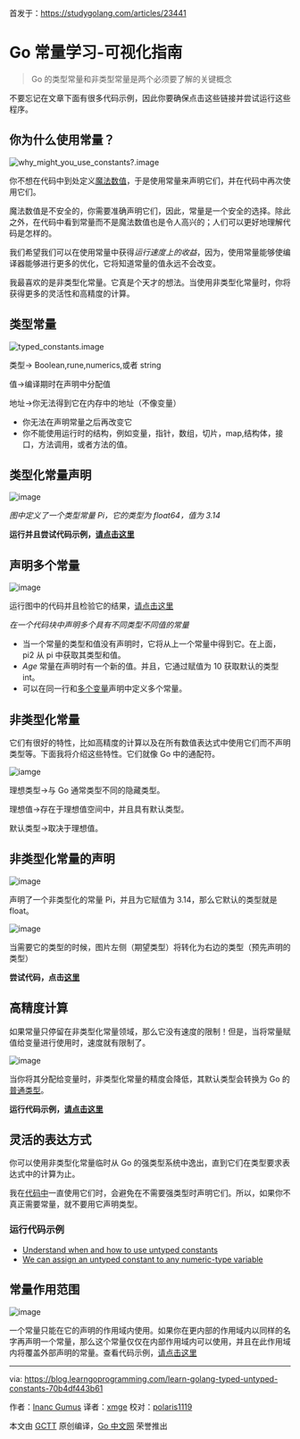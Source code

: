 首发于：https://studygolang.com/articles/23441

# Go 常量学习-可视化指南

> Go 的类型常量和非类型常量是两个必须要了解的关键概念

不要忘记在文章下面有很多代码示例，因此你要确保点击这些链接并尝试运行这些程序。

## 你为什么使用常量？

![why_might_you_use_constants?.image ](https://raw.githubusercontent.com/studygolang/gctt-images/master/go-const-guide/1*r734fn1RBz1c1J2cKM7ZGw.png)

你不想在代码中到处定义[魔法数值](https://en.wikipedia.org/wiki/Magic_number_%28programming%29)，于是使用常量来声明它们，并在代码中再次使用它们。

魔法数值是不安全的，你需要准确声明它们，因此，常量是一个安全的选择。除此之外，在代码中看到常量而不是魔法数值也是令人高兴的；人们可以更好地理解代码是怎样的。

我们希望我们可以在使用常量中获得*运行速度上的收益*，因为，使用常量能够使编译器能够进行更多的优化，它将知道常量的值永远不会改变。

我最喜欢的是非类型化常量。它真是个天才的想法。当使用非类型化常量时，你将获得更多的灵活性和高精度的计算。

## 类型常量

![typed_constants.image](https://raw.githubusercontent.com/studygolang/gctt-images/master/go-const-guide/1*4zXKp5xjt-a9ivu9b0vNMw.png)

类型→ Boolean,rune,numerics,或者 string

值→编译期时在声明中分配值

地址→你无法得到它在内存中的地址（不像变量）

* 你无法在声明常量之后再改变它
* 你不能使用运行时的结构，例如变量，指针，数组，切片，map,结构体，接口，方法调用，或者方法的值。

## 类型化常量声明

![image](https://raw.githubusercontent.com/studygolang/gctt-images/master/go-const-guide/1*wUbUPm7CFOwWTG_vE5UgmA.png)

*图中定义了一个类型常量 Pi，它的类型为 float64，值为 3.14*

**运行并且尝试代码示例，[请点击这里](https://play.golang.org/p/mrnqxa8Kic)**

## 声明多个常量

![image](https://raw.githubusercontent.com/studygolang/gctt-images/master/go-const-guide/1*JCWkOyIW1KrJUjSdnbGfNw.png)

运行图中的代码并且检验它的结果，[请点击这里](https://play.golang.org/p/mBoqG58z_e)

*在一个代码块中声明多个具有不同类型不同值的常量*

* 当一个常量的类型和值没有声明时，它将从上一个常量中得到它。在上面，pi2 从 pi 中获取其类型和值。
* *Age* 常量在声明时有一个新的值。并且，它通过赋值为 10 获取默认的类型 int。
* 可以在同一行和[多个变量](https://blog.learngoprogramming.com/learn-go-lang-variables-visual-tutorial-and-ebook-9a061d29babe#4176)声明中定义多个常量。

## 非类型化常量

它们有很好的特性，比如高精度的计算以及在所有数值表达式中使用它们而不声明类型等。下面我将介绍这些特性。它们就像 Go 中的通配符。

![iamge](https://raw.githubusercontent.com/studygolang/gctt-images/master/go-const-guide/1*c2tP3ifIOkq2yo0UMAwdDA.png)

理想类型→与 Go 通常类型不同的隐藏类型。

理想值→存在于理想值空间中，并且具有默认类型。

默认类型→取决于理想值。

## 非类型化常量的声明

![image](https://raw.githubusercontent.com/studygolang/gctt-images/master/go-const-guide/1*7b1ZmM39ppGTFs3nLgdMzw.png)

声明了一个非类型化的常量 Pi，并且为它赋值为 3.14，那么它默认的类型就是 float。

![image](https://raw.githubusercontent.com/studygolang/gctt-images/master/go-const-guide/1*7cCppzbC1AbmF9u8O75MkQ.png)

当需要它的类型的时候，图片左侧（期望类型）将转化为右边的类型（预先声明的类型）

**尝试代码，点击[这里](https://play.golang.org/p/L5UC3XgYFk)**

## 高精度计算

如果常量只停留在非类型化常量领域，那么它没有速度的限制！但是，当将常量赋值给变量进行使用时，速度就有限制了。

![image](https://raw.githubusercontent.com/studygolang/gctt-images/master/go-const-guide/1*YhDCUL1FGF-BbU-yTkxAAA.png)

当你将其分配给变量时，非类型化常量的精度会降低，其默认类型会转换为 Go 的[普通类型](https://golang.org/ref/spec#Boolean_types)。

**运行代码示例，[请点击这里](https://play.golang.org/p/4ODv0n_stw)**

## 灵活的表达方式

你可以使用非类型化常量临时从 Go 的强类型系统中逸出，直到它们在类型要求表达式中的计算为止。

我在[代码中](https://github.com/inancgumus/myhttp/blob/master/get.go#L12)一直使用它们时，会避免在不需要强类型时声明它们。所以，如果你不真正需要常量，就不要用它声明类型。

### 运行代码示例

* [Understand when and how to use untyped constants](https://play.golang.org/p/2cgFoB4rYD)
* [We can assign an untyped constant to any numeric-type variable](https://play.golang.org/p/7-VMh5egC-)

## 常量作用范围

![image](https://raw.githubusercontent.com/studygolang/gctt-images/master/go-const-guide/1*pOohX09A8xYxc4scxpHoRQ.png)

一个常量只能在它的声明的作用域内使用。如果你在更内部的作用域内以同样的名字再声明一个常量，那么这个常量仅仅在内部作用域内可以使用，并且在此作用域内将覆盖外部声明的常量。查看代码示例，[请点击这里](https://play.golang.org/p/c3-GF_a5iI)

---

via: https://blog.learngoprogramming.com/learn-golang-typed-untyped-constants-70b4df443b61

作者：[Inanc Gumus](https://www.activestate.com/blog/author/peteg/)
译者：[xmge](https://github.com/xmge)
校对：[polaris1119](https://github.com/polaris1119)

本文由 [GCTT](https://github.com/studygolang/GCTT) 原创编译，[Go 中文网](https://studygolang.com/) 荣誉推出
